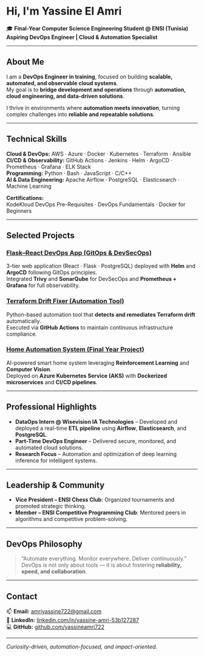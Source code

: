 # Hi, I'm Yassine El Amri  

🎓 **Final-Year Computer Science Engineering Student @ ENSI (Tunisia)**  
**Aspiring DevOps Engineer | Cloud & Automation Specialist**  

---

## About Me  

I am a **DevOps Engineer in training**, focused on building **scalable, automated, and observable cloud systems**.  
My goal is to **bridge development and operations** through **automation, cloud engineering, and data-driven solutions**.  

I thrive in environments where **automation meets innovation**, turning complex challenges into **reliable and repeatable solutions**.  

---

## Technical Skills

**Cloud & DevOps:** AWS · Azure · Docker · Kubernetes · Terraform · Ansible  
**CI/CD & Observability:** GitHub Actions · Jenkins · Helm · ArgoCD · Prometheus · Grafana · ELK Stack  
**Programming:** Python · Bash · JavaScript · C/C++  
**AI & Data Engineering:** Apache Airflow · PostgreSQL · Elasticsearch · Machine Learning  

**Certifications:**  
KodeKloud DevOps Pre-Requisites · DevOps Fundamentals · Docker for Beginners  

---

## Selected Projects  

### [Flask–React DevOps App (GitOps & DevSecOps)](https://github.com/yassineamri722/flask-react-devops-app)  
3-tier web application (React · Flask · PostgreSQL) deployed with **Helm** and **ArgoCD** following GitOps principles.  
Integrated **Trivy** and **SonarQube** for DevSecOps and **Prometheus + Grafana** for full observability.

### [Terraform Drift Fixer (Automation Tool)](https://github.com/yassineamri722/terraform-drift-agent)  
Python-based automation tool that **detects and remediates Terraform drift** automatically.  
Executed via **GitHub Actions** to maintain continuous infrastructure compliance.

### [Home Automation System (Final Year Project)](https://github.com/yassineamri722/HomeAutomationSystem-master)  
AI-powered smart home system leveraging **Reinforcement Learning** and **Computer Vision**.  
Deployed on **Azure Kubernetes Service (AKS)** with **Dockerized microservices** and **CI/CD pipelines**.

---

## Professional Highlights  

- **DataOps Intern @ Wisevision IA Technologies** – Developed and deployed a real-time **ETL pipeline** using **Airflow**, **Elasticsearch**, and **PostgreSQL**.  
- **Part-Time DevOps Engineer** – Delivered secure, monitored, and automated cloud solutions.  
- **Research Focus** – Automation and optimization of deep learning inference for intelligent systems.  

---

## Leadership & Community  

- **Vice President – ENSI Chess Club**: Organized tournaments and promoted strategic thinking.  
- **Member – ENSI Competitive Programming Club**: Mentored peers in algorithms and competitive problem-solving.  

---

## DevOps Philosophy  

> “Automate everything. Monitor everywhere. Deliver continuously.”  
> DevOps is not only about tools — it is about fostering **reliability, speed, and collaboration**.  

---

## Contact  

📫 **Email:** [amriyassine722@gmail.com](mailto:amriyassine722@gmail.com)  
💼 **LinkedIn:** [linkedin.com/in/yassine-amri-53b127287](https://www.linkedin.com/in/yassine-amri-53b127287)  
💻 **GitHub:** [github.com/yassineamri722](https://github.com/yassineamri722)

---

*Curiosity-driven, automation-focused, and impact-oriented.*
